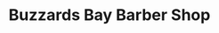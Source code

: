 ---
title: "Buzzards Bay Barber Shop"
url: /buzzards-bay/buzzards-bay-barber-shop/
shop: hairdresser
---
